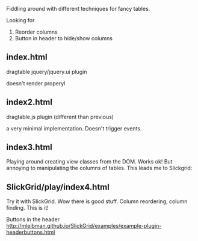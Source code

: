 
Fiddling around with different techniques for fancy tables.

Looking for

1. Reorder columns
2. Button in header to hide/show columns

index.html
---

dragtable jquery/jquery.ui plugin

doesn't render properyl

index2.html
---

dragtable.js plugin (different than previous)

a very minimal implementation. Doesn't trigger events.

index3.html
---

Playing around creating view classes from the DOM. Works ok! But annoying to manipulating the columns of tables. This leads me to Slickgrid:

SlickGrid/play/index4.html
---

Try it with SlickGrid. Wow there is good stuff. Column reordering, column finding. This is it!

Buttons in the header
http://mleibman.github.io/SlickGrid/examples/example-plugin-headerbuttons.html